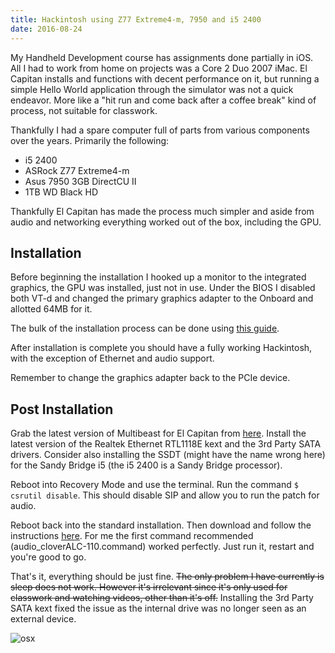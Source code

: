```yaml
---
title: Hackintosh using Z77 Extreme4-m, 7950 and i5 2400
date: 2016-08-24
---
```


My Handheld Development course has assignments done partially in iOS. All I had to work from home on projects was a Core 2 Duo 2007 iMac. El Capitan installs and functions with decent performance on it, but running a simple Hello World application through the simulator was not a quick endeavor. More like a "hit run and come back after a coffee break" kind of process, not suitable for classwork.

Thankfully I had a spare computer full of parts from various components over the years. Primarily the following:

* i5 2400
* ASRock Z77 Extreme4-m
* Asus 7950 3GB DirectCU II
* 1TB WD Black HD

Thankfully El Capitan has made the process much simpler and aside from audio and networking everything worked out of the box, including the GPU.

## Installation

Before beginning the installation I hooked up a monitor to the integrated graphics, the GPU was installed, just not in use. Under the BIOS I disabled both VT-d and changed the primary graphics adapter to the Onboard and allotted 64MB for it.

The bulk of the installation process can be done using [this guide](https://eladnava.com/install-os-x-10-11-el-capitan-on-hackintosh-vanilla/).

After installation is complete you should have a fully working Hackintosh, with the exception of Ethernet and audio support.

Remember to change the graphics adapter back to the PCIe device.

## Post Installation

Grab the latest version of Multibeast for El Capitan from [here](http://www.tonymacx86.com/resources/multibeast-el-capitan-8-2-3.319/). Install the latest version of the Realtek Ethernet RTL1118E kext and the 3rd Party SATA drivers. Consider also installing the SSDT (might have the name wrong here) for the Sandy Bridge i5 (the i5 2400 is a Sandy Bridge processor).

Reboot into Recovery Mode and use the terminal. Run the command `$ csrutil disable`. This should disable SIP and allow you to run the patch for audio.

Reboot back into the standard installation. Then download and follow the instructions [here](https://github.com/toleda/audio_ALC_guides/blob/master/Realtek%20ALC%20AppleHDA.pdf). For me the first command recommended (audio_cloverALC-110.command) worked perfectly. Just run it, restart and you're good to go.

That's it, everything should be just fine. ~~The only problem I have currently is sleep does not work. However it's irrelevant since it's only used for classwork and watching videos, other than it's off.~~ Installing the 3rd Party SATA kext fixed the issue as the internal drive was no longer seen as an external device.

![osx](/assets/osx.png)
